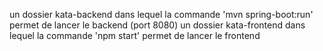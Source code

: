 un dossier kata-backend dans lequel la commande 'mvn spring-boot:run' permet de lancer le backend (port 8080)
un dossier kata-frontend dans lequel la commande 'npm start' permet de lancer le frontend
